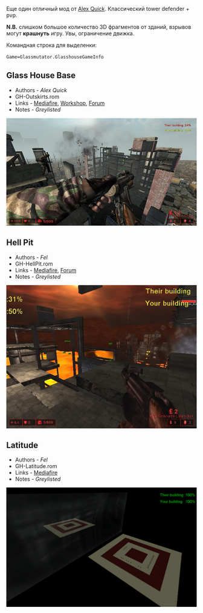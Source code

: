 [Alex Quick]: <https://steamcommunity.com/profiles/76561197968508560> 'KF_Alex'

Еще один отличный мод от [Alex Quick]. Классический tower defender + pvp.

**N.B.** слишком большое количество 3D фрагментов от зданий, взрывов могут **крашнуть** игру. Увы, ограничение движка.

Командная строка для выделенки:

```clike
Game=Glassmutator.GlasshouseGameInfo
```

## Glass House Base

* Authors - *Alex Quick*
* GH-Outskirts.rom
* Links - [Mediafire](<https://www.mediafire.com/file/v1k9peeo2ukq4ww/GH-Outskirts.zip/file>), [Workshop](<https://steamcommunity.com/sharedfiles/filedetails/?id=98035013>), [Forum](<https://forums.tripwireinteractive.com/index.php?threads/outskirts.79224/>)
* Notes - *Greylisted*

![IMG](./_images/gh_Outskirts.jpeg ':size=300')

## Hell Pit

* Authors - *Fel*
* GH-HellPit.rom
* Links - [Mediafire](<https://www.mediafire.com/file/7jddsmv7t11g6c1/GH-HellPit.zip/file>), [Forum](<https://forums.tripwireinteractive.com/index.php?threads/gh-hell-pit.79717/>)
* Notes - *Greylisted*

![IMG](./_images/gh_HellPit.jpeg ':size=300')

## Latitude

* Authors - *Fel*
* GH-Latitude.rom
* Links - [Mediafire](<https://www.mediafire.com/file/prf951dcnkml6bi/GH-Latitude.zip/file>)
* Notes - *Greylisted*

![IMG](./_images/gh_Latitude.jpeg ':size=300')
